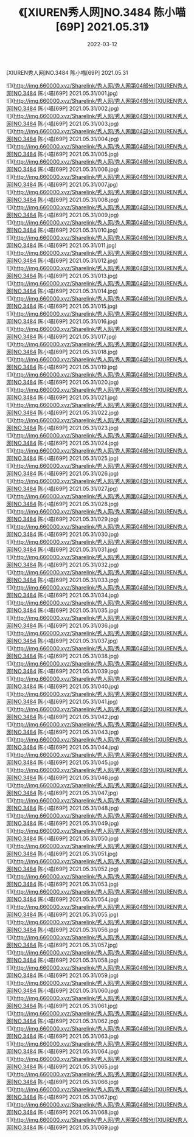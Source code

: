 ﻿---
layout: post
title:  《[XIUREN秀人网]NO.3484 陈小喵[69P] 2021.05.31》
date:   2022-03-12
img: http://img.660000.xyz/Sharelink/秀人网/秀人网第04部分/[XIUREN秀人网]NO.3484 陈小喵[69P] 2021.05.31/000.jpg
categories: [美女, 清纯, 唯美]
---

[XIUREN秀人网]NO.3484 陈小喵[69P] 2021.05.31

 ![](http://img.660000.xyz/Sharelink/秀人网/秀人网第04部分/[XIUREN秀人网]NO.3484 陈小喵[69P] 2021.05.31/001.jpg) <br>![](http://img.660000.xyz/Sharelink/秀人网/秀人网第04部分/[XIUREN秀人网]NO.3484 陈小喵[69P] 2021.05.31/002.jpg) <br>![](http://img.660000.xyz/Sharelink/秀人网/秀人网第04部分/[XIUREN秀人网]NO.3484 陈小喵[69P] 2021.05.31/003.jpg) <br>![](http://img.660000.xyz/Sharelink/秀人网/秀人网第04部分/[XIUREN秀人网]NO.3484 陈小喵[69P] 2021.05.31/004.jpg) <br>![](http://img.660000.xyz/Sharelink/秀人网/秀人网第04部分/[XIUREN秀人网]NO.3484 陈小喵[69P] 2021.05.31/005.jpg) <br>![](http://img.660000.xyz/Sharelink/秀人网/秀人网第04部分/[XIUREN秀人网]NO.3484 陈小喵[69P] 2021.05.31/006.jpg) <br>![](http://img.660000.xyz/Sharelink/秀人网/秀人网第04部分/[XIUREN秀人网]NO.3484 陈小喵[69P] 2021.05.31/007.jpg) <br>![](http://img.660000.xyz/Sharelink/秀人网/秀人网第04部分/[XIUREN秀人网]NO.3484 陈小喵[69P] 2021.05.31/008.jpg) <br>![](http://img.660000.xyz/Sharelink/秀人网/秀人网第04部分/[XIUREN秀人网]NO.3484 陈小喵[69P] 2021.05.31/009.jpg) <br>![](http://img.660000.xyz/Sharelink/秀人网/秀人网第04部分/[XIUREN秀人网]NO.3484 陈小喵[69P] 2021.05.31/010.jpg) <br>![](http://img.660000.xyz/Sharelink/秀人网/秀人网第04部分/[XIUREN秀人网]NO.3484 陈小喵[69P] 2021.05.31/011.jpg) <br>![](http://img.660000.xyz/Sharelink/秀人网/秀人网第04部分/[XIUREN秀人网]NO.3484 陈小喵[69P] 2021.05.31/012.jpg) <br>![](http://img.660000.xyz/Sharelink/秀人网/秀人网第04部分/[XIUREN秀人网]NO.3484 陈小喵[69P] 2021.05.31/013.jpg) <br>![](http://img.660000.xyz/Sharelink/秀人网/秀人网第04部分/[XIUREN秀人网]NO.3484 陈小喵[69P] 2021.05.31/014.jpg) <br>![](http://img.660000.xyz/Sharelink/秀人网/秀人网第04部分/[XIUREN秀人网]NO.3484 陈小喵[69P] 2021.05.31/015.jpg) <br>![](http://img.660000.xyz/Sharelink/秀人网/秀人网第04部分/[XIUREN秀人网]NO.3484 陈小喵[69P] 2021.05.31/016.jpg) <br>![](http://img.660000.xyz/Sharelink/秀人网/秀人网第04部分/[XIUREN秀人网]NO.3484 陈小喵[69P] 2021.05.31/017.jpg) <br>![](http://img.660000.xyz/Sharelink/秀人网/秀人网第04部分/[XIUREN秀人网]NO.3484 陈小喵[69P] 2021.05.31/018.jpg) <br>![](http://img.660000.xyz/Sharelink/秀人网/秀人网第04部分/[XIUREN秀人网]NO.3484 陈小喵[69P] 2021.05.31/019.jpg) <br>![](http://img.660000.xyz/Sharelink/秀人网/秀人网第04部分/[XIUREN秀人网]NO.3484 陈小喵[69P] 2021.05.31/020.jpg) <br>![](http://img.660000.xyz/Sharelink/秀人网/秀人网第04部分/[XIUREN秀人网]NO.3484 陈小喵[69P] 2021.05.31/021.jpg) <br>![](http://img.660000.xyz/Sharelink/秀人网/秀人网第04部分/[XIUREN秀人网]NO.3484 陈小喵[69P] 2021.05.31/022.jpg) <br>![](http://img.660000.xyz/Sharelink/秀人网/秀人网第04部分/[XIUREN秀人网]NO.3484 陈小喵[69P] 2021.05.31/023.jpg) <br>![](http://img.660000.xyz/Sharelink/秀人网/秀人网第04部分/[XIUREN秀人网]NO.3484 陈小喵[69P] 2021.05.31/024.jpg) <br>![](http://img.660000.xyz/Sharelink/秀人网/秀人网第04部分/[XIUREN秀人网]NO.3484 陈小喵[69P] 2021.05.31/025.jpg) <br>![](http://img.660000.xyz/Sharelink/秀人网/秀人网第04部分/[XIUREN秀人网]NO.3484 陈小喵[69P] 2021.05.31/026.jpg) <br>![](http://img.660000.xyz/Sharelink/秀人网/秀人网第04部分/[XIUREN秀人网]NO.3484 陈小喵[69P] 2021.05.31/027.jpg) <br>![](http://img.660000.xyz/Sharelink/秀人网/秀人网第04部分/[XIUREN秀人网]NO.3484 陈小喵[69P] 2021.05.31/028.jpg) <br>![](http://img.660000.xyz/Sharelink/秀人网/秀人网第04部分/[XIUREN秀人网]NO.3484 陈小喵[69P] 2021.05.31/029.jpg) <br>![](http://img.660000.xyz/Sharelink/秀人网/秀人网第04部分/[XIUREN秀人网]NO.3484 陈小喵[69P] 2021.05.31/030.jpg) <br>![](http://img.660000.xyz/Sharelink/秀人网/秀人网第04部分/[XIUREN秀人网]NO.3484 陈小喵[69P] 2021.05.31/031.jpg) <br>![](http://img.660000.xyz/Sharelink/秀人网/秀人网第04部分/[XIUREN秀人网]NO.3484 陈小喵[69P] 2021.05.31/032.jpg) <br>![](http://img.660000.xyz/Sharelink/秀人网/秀人网第04部分/[XIUREN秀人网]NO.3484 陈小喵[69P] 2021.05.31/033.jpg) <br>![](http://img.660000.xyz/Sharelink/秀人网/秀人网第04部分/[XIUREN秀人网]NO.3484 陈小喵[69P] 2021.05.31/034.jpg) <br>![](http://img.660000.xyz/Sharelink/秀人网/秀人网第04部分/[XIUREN秀人网]NO.3484 陈小喵[69P] 2021.05.31/035.jpg) <br>![](http://img.660000.xyz/Sharelink/秀人网/秀人网第04部分/[XIUREN秀人网]NO.3484 陈小喵[69P] 2021.05.31/036.jpg) <br>![](http://img.660000.xyz/Sharelink/秀人网/秀人网第04部分/[XIUREN秀人网]NO.3484 陈小喵[69P] 2021.05.31/037.jpg) <br>![](http://img.660000.xyz/Sharelink/秀人网/秀人网第04部分/[XIUREN秀人网]NO.3484 陈小喵[69P] 2021.05.31/038.jpg) <br>![](http://img.660000.xyz/Sharelink/秀人网/秀人网第04部分/[XIUREN秀人网]NO.3484 陈小喵[69P] 2021.05.31/039.jpg) <br>![](http://img.660000.xyz/Sharelink/秀人网/秀人网第04部分/[XIUREN秀人网]NO.3484 陈小喵[69P] 2021.05.31/040.jpg) <br>![](http://img.660000.xyz/Sharelink/秀人网/秀人网第04部分/[XIUREN秀人网]NO.3484 陈小喵[69P] 2021.05.31/041.jpg) <br>![](http://img.660000.xyz/Sharelink/秀人网/秀人网第04部分/[XIUREN秀人网]NO.3484 陈小喵[69P] 2021.05.31/042.jpg) <br>![](http://img.660000.xyz/Sharelink/秀人网/秀人网第04部分/[XIUREN秀人网]NO.3484 陈小喵[69P] 2021.05.31/043.jpg) <br>![](http://img.660000.xyz/Sharelink/秀人网/秀人网第04部分/[XIUREN秀人网]NO.3484 陈小喵[69P] 2021.05.31/044.jpg) <br>![](http://img.660000.xyz/Sharelink/秀人网/秀人网第04部分/[XIUREN秀人网]NO.3484 陈小喵[69P] 2021.05.31/045.jpg) <br>![](http://img.660000.xyz/Sharelink/秀人网/秀人网第04部分/[XIUREN秀人网]NO.3484 陈小喵[69P] 2021.05.31/046.jpg) <br>![](http://img.660000.xyz/Sharelink/秀人网/秀人网第04部分/[XIUREN秀人网]NO.3484 陈小喵[69P] 2021.05.31/047.jpg) <br>![](http://img.660000.xyz/Sharelink/秀人网/秀人网第04部分/[XIUREN秀人网]NO.3484 陈小喵[69P] 2021.05.31/048.jpg) <br>![](http://img.660000.xyz/Sharelink/秀人网/秀人网第04部分/[XIUREN秀人网]NO.3484 陈小喵[69P] 2021.05.31/049.jpg) <br>![](http://img.660000.xyz/Sharelink/秀人网/秀人网第04部分/[XIUREN秀人网]NO.3484 陈小喵[69P] 2021.05.31/050.jpg) <br>![](http://img.660000.xyz/Sharelink/秀人网/秀人网第04部分/[XIUREN秀人网]NO.3484 陈小喵[69P] 2021.05.31/051.jpg) <br>![](http://img.660000.xyz/Sharelink/秀人网/秀人网第04部分/[XIUREN秀人网]NO.3484 陈小喵[69P] 2021.05.31/052.jpg) <br>![](http://img.660000.xyz/Sharelink/秀人网/秀人网第04部分/[XIUREN秀人网]NO.3484 陈小喵[69P] 2021.05.31/053.jpg) <br>![](http://img.660000.xyz/Sharelink/秀人网/秀人网第04部分/[XIUREN秀人网]NO.3484 陈小喵[69P] 2021.05.31/054.jpg) <br>![](http://img.660000.xyz/Sharelink/秀人网/秀人网第04部分/[XIUREN秀人网]NO.3484 陈小喵[69P] 2021.05.31/055.jpg) <br>![](http://img.660000.xyz/Sharelink/秀人网/秀人网第04部分/[XIUREN秀人网]NO.3484 陈小喵[69P] 2021.05.31/056.jpg) <br>![](http://img.660000.xyz/Sharelink/秀人网/秀人网第04部分/[XIUREN秀人网]NO.3484 陈小喵[69P] 2021.05.31/057.jpg) <br>![](http://img.660000.xyz/Sharelink/秀人网/秀人网第04部分/[XIUREN秀人网]NO.3484 陈小喵[69P] 2021.05.31/058.jpg) <br>![](http://img.660000.xyz/Sharelink/秀人网/秀人网第04部分/[XIUREN秀人网]NO.3484 陈小喵[69P] 2021.05.31/059.jpg) <br>![](http://img.660000.xyz/Sharelink/秀人网/秀人网第04部分/[XIUREN秀人网]NO.3484 陈小喵[69P] 2021.05.31/060.jpg) <br>![](http://img.660000.xyz/Sharelink/秀人网/秀人网第04部分/[XIUREN秀人网]NO.3484 陈小喵[69P] 2021.05.31/061.jpg) <br>![](http://img.660000.xyz/Sharelink/秀人网/秀人网第04部分/[XIUREN秀人网]NO.3484 陈小喵[69P] 2021.05.31/062.jpg) <br>![](http://img.660000.xyz/Sharelink/秀人网/秀人网第04部分/[XIUREN秀人网]NO.3484 陈小喵[69P] 2021.05.31/063.jpg) <br>![](http://img.660000.xyz/Sharelink/秀人网/秀人网第04部分/[XIUREN秀人网]NO.3484 陈小喵[69P] 2021.05.31/064.jpg) <br>![](http://img.660000.xyz/Sharelink/秀人网/秀人网第04部分/[XIUREN秀人网]NO.3484 陈小喵[69P] 2021.05.31/065.jpg) <br>![](http://img.660000.xyz/Sharelink/秀人网/秀人网第04部分/[XIUREN秀人网]NO.3484 陈小喵[69P] 2021.05.31/066.jpg) <br>![](http://img.660000.xyz/Sharelink/秀人网/秀人网第04部分/[XIUREN秀人网]NO.3484 陈小喵[69P] 2021.05.31/067.jpg) <br>![](http://img.660000.xyz/Sharelink/秀人网/秀人网第04部分/[XIUREN秀人网]NO.3484 陈小喵[69P] 2021.05.31/068.jpg) <br>![](http://img.660000.xyz/Sharelink/秀人网/秀人网第04部分/[XIUREN秀人网]NO.3484 陈小喵[69P] 2021.05.31/069.jpg) <br>